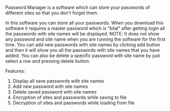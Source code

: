 Password Manager is a software which can store your passwords of different sites so that you don't forget them.

In this software you can store all your passwords. When you download this software it requires a master password which is "bilal" after getting login all the passwords with site names will be displayed. NOTE: It does not show any password and site name when you are running the software for the first time. You can add new passwords with site names by clicking add button and then it will show you all the passwords with site names that you have added. You can also be delete a specific password with site name by just select a row and pressing delete button.

Features:

1. Display all save passwords with site names
2. Add new password with site names
3. Delete saved password with site names
4. Encryption of sites and passwords while saving to file
5. Decryption of sites and passwords while loading from file
